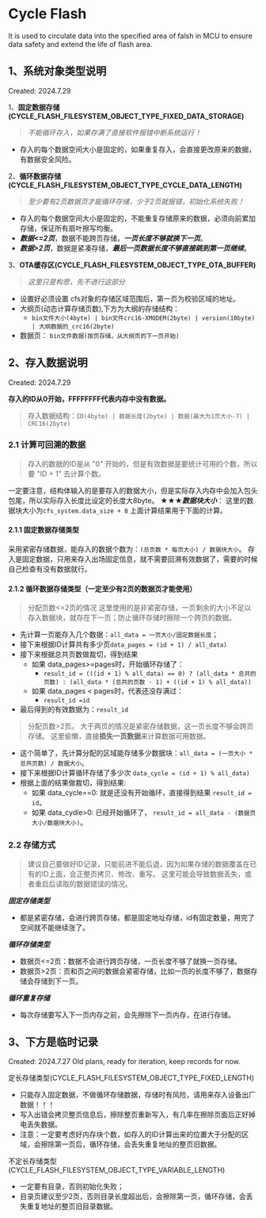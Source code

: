 # Cycle Flash

It is used to circulate data into the specified area of falsh in MCU to ensure data safety and extend the life of flash area.

## 1、系统对象类型说明

Created: 2024.7.29

1、**固定数据存储(CYCLE_FLASH_FILESYSTEM_OBJECT_TYPE_FIXED_DATA_STORAGE)**  

> *不能循环存入，如果存满了直接软件报错中断系统运行！*

- 存入的每个数据空间大小是固定的，如果重复存入，会直接更改原来的数据，有数据安全风险。

2、**循环数据存储(CYCLE_FLASH_FILESYSTEM_OBJECT_TYPE_CYCLE_DATA_LENGTH)**

> *至少要有2页数据页才能循环存储，少于2页就报错，初始化系统失败！*

- 存入的每个数据空间大小是固定的，不能重复存储原来的数据，必须向前累加存储，保证所有扇叶擦写均衡。
- ***数据<=2页***，数据不能跨页存储，***一页长度不够就换下一页***。  
- ***数据>2页***，数据是紧凑存储，***最后一页数据长度不够直接跳到第一页继续***。  

3、**OTA缓存区(CYCLE_FLASH_FILESYSTEM_OBJECT_TYPE_OTA_BUFFER)**

> *这里只是构思，先不进行这部分*

- 设置好必须设置 cfs对象的存储区域范围后，第一页为校验区域的地址。
- 大纲页(动态计算存储页数),下方为大纲的存储结构：
  - `bin文件大小(4byte) | bin文件crc16-XMODEM(2byte) | version(10byte) | 大纲数据的_crc16(2byte)`
- 数据页： `bin文件数据(按页存储，从大纲页的下一页开始)`

## 2、存入数据说明

Created: 2024.7.29

**存入的ID从0开始，FFFFFFFF代表内存中没有数据。**  

> 存入数据结构：`ID(4byte) | 数据长度(2byte) | 数据(最大为1页大小-7) | CRC16(2byte)`

### 2.1 计算可回溯的数据

> 存入的数据的ID是从 "0" 开始的，但是有效数据是要统计可用的个数，所以要 "ID + 1" 去计算个数。

一定要注意，结构体输入的是要存入的数据大小，但是实际存入内存中会加入包头包尾，所以实际存入长度比设定的长度大8byte。
★★★***数据块大小***： 这里的数据块大小为`cfs_system.data_size + 8`
上面计算结果用于下面的计算。

#### 2.1.1 固定数据存储类型

采用紧密存储数据，能存入的数据个数为：`(总页数 * 每页大小) / 数据块大小`。
存入是固定数据，只用来存入出场固定信息，就不需要回溯有效数据了，需要的时候自己检查有没有数据就行。

#### 2.1.2 循环数据存储类型（一定至少有2页的数据页才能使用）

> 分配页数<=2页的情况
这里使用的是非紧密存储，一页剩余的大小不足以存入数据块，就存在下一页；防止循环存储时擦除一个跨页的数据。  

- 先计算一页能存入几个数据：`all_data = 一页大小/固定数据长度`；
- 接下来根据ID计算共有多少页`data_pages = (id + 1) / all_data)`
- 接下来根据总共页数做裁切，得到结果
  - 如果 data_pages>=pages时，开始循环存储了：
    - `result_id = (((id + 1) % all_data) == 0) ? (all_data * 总共的页数) : (all_data * (总共的页数 - 1) + ((id + 1) % all_data))`  
  - 如果 data_pages < pages时，代表还没存满过：
    - `result_id =id`
- 最后得到的有效数据为：`result_id`

> 分配页数>2页。
> 大于两页的情况是紧密存储数据，这一页长度不够会跨页存储。
> 这里偷懒，直接**损失一页数据**来计算数据可用数据。

- 这个简单了，先计算分配的区域能存储多少数据块：`all_data = (一页大小 * 总共页数) / 数据大小`。
- 接下来根据ID计算循环存储了多少次 `data_cycle = (id + 1) % all_data)`
- 根据上面的结果做裁切，得到结果:
  - 如果 data_cycle==0: 就是还没有开始循环，直接得到结果 `result_id = id`。
  - 如果 data_cydle>0: 已经开始循环了， `result_id = all_data - (数据页大小/数据块大小)`。

### 2.2 存储方式

> 建议自己要做好ID记录，只能前进不能后退，因为如果存储的数据覆盖在已有的ID上面，会正整页拷贝、修改、重写。
> 这里可能会导致数据丢失，或者重启后读取的数据错误的情况。

***固定存储类型***

- 都是紧密存储，会进行跨页存储，都是固定地址存储，id有固定数量，用完了空间就不能继续涨了。

***循环存储类型***

- 数据页<=2页：数据不会进行跨页存储，一页长度不够了就换一页存储。
- 数据页>2页：页和页之间的数据会紧密存储，比如一页的长度不够了，数据存储会存储到下一页。

***循环重复存储***

- 每次存储要写入下一页内存之前，会先擦除下一页内存，在进行存储。

## 3、下方是临时记录

Created: 2024.7.27
Old plans, ready for iteration, keep records for now.

定长存储类型(CYCLE_FLASH_FILESYSTEM_OBJECT_TYPE_FIXED_LENGTH)

- 只能存入固定数据，不做循环存储数据，存储时有风险，请用来存入设备出厂数据！！！
- 写入出错会拷贝整页信息后，擦除整页重新写入，有几率在擦除页面后正好掉电丢失数据。
- 注意：一定要考虑好内存块个数，如存入的ID计算出来的位置大于分配的区域，会擦除第一页后，循环存储，会丢失重复地址的整页旧数据。
  
不定长存储类型(CYCLE_FLASH_FILESYSTEM_OBJECT_TYPE_VARIABLE_LENGTH)

- 一定要有目录，否则初始化失败；
- 目录页建议至少2页，否则目录长度超出后，会擦除第一页，循环存储，会丢失重复地址的整页旧目录数据。
